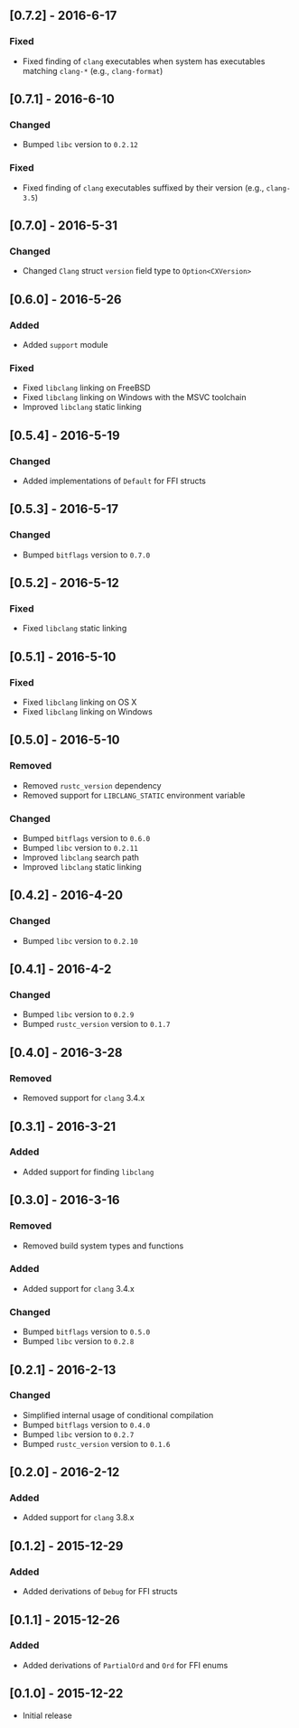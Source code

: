 ## [0.7.2] - 2016-6-17

### Fixed
- Fixed finding of `clang` executables when system has executables matching `clang-*`
  (e.g., `clang-format`)

## [0.7.1] - 2016-6-10

### Changed
- Bumped `libc` version to `0.2.12`

### Fixed
- Fixed finding of `clang` executables suffixed by their version (e.g., `clang-3.5`)

## [0.7.0] - 2016-5-31

### Changed
- Changed `Clang` struct `version` field type to `Option<CXVersion>`

## [0.6.0] - 2016-5-26

### Added
- Added `support` module

### Fixed
- Fixed `libclang` linking on FreeBSD
- Fixed `libclang` linking on Windows with the MSVC toolchain
- Improved `libclang` static linking

## [0.5.4] - 2016-5-19

### Changed
- Added implementations of `Default` for FFI structs

## [0.5.3] - 2016-5-17

### Changed
- Bumped `bitflags` version to `0.7.0`

## [0.5.2] - 2016-5-12

### Fixed
- Fixed `libclang` static linking

## [0.5.1] - 2016-5-10

### Fixed
- Fixed `libclang` linking on OS X
- Fixed `libclang` linking on Windows

## [0.5.0] - 2016-5-10

### Removed
- Removed `rustc_version` dependency
- Removed support for `LIBCLANG_STATIC` environment variable

### Changed
- Bumped `bitflags` version to `0.6.0`
- Bumped `libc` version to `0.2.11`
- Improved `libclang` search path
- Improved `libclang` static linking

## [0.4.2] - 2016-4-20

### Changed
- Bumped `libc` version to `0.2.10`

## [0.4.1] - 2016-4-2

### Changed
- Bumped `libc` version to `0.2.9`
- Bumped `rustc_version` version to `0.1.7`

## [0.4.0] - 2016-3-28

### Removed
- Removed support for `clang` 3.4.x

## [0.3.1] - 2016-3-21

### Added
- Added support for finding `libclang`

## [0.3.0] - 2016-3-16

### Removed
- Removed build system types and functions

### Added
- Added support for `clang` 3.4.x

### Changed
- Bumped `bitflags` version to `0.5.0`
- Bumped `libc` version to `0.2.8`

## [0.2.1] - 2016-2-13

### Changed
- Simplified internal usage of conditional compilation
- Bumped `bitflags` version to `0.4.0`
- Bumped `libc` version to `0.2.7`
- Bumped `rustc_version` version to `0.1.6`

## [0.2.0] - 2016-2-12

### Added
- Added support for `clang` 3.8.x

## [0.1.2] - 2015-12-29

### Added
- Added derivations of `Debug` for FFI structs

## [0.1.1] - 2015-12-26

### Added
- Added derivations of `PartialOrd` and `Ord` for FFI enums

## [0.1.0] - 2015-12-22
- Initial release
